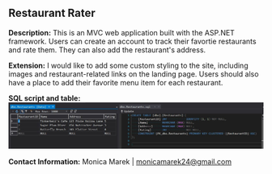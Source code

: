 ## Restaurant Rater

**Description:** This is an MVC web application built with the ASP.NET framework.  Users can create an account to track their favortie restaurants and rate them.  They can also add the restaurant's address.

**Extension:** I would like to add some custom styling to the site, including images and restaurant-related links on the landing page.  Users should also have a place to add their favorite menu item for each restaurant. 

**SQL script and table:** 
![Alt Text](table.JPG)

**Contact Information:** Monica Marek | monicamarek24@gmail.com
